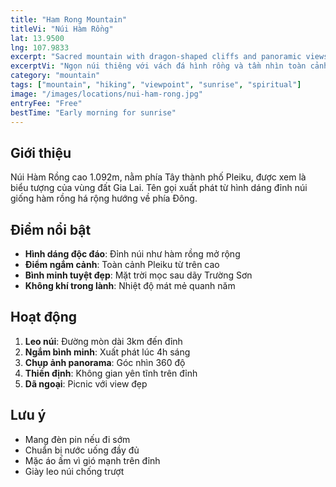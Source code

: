 ```yaml
---
title: "Ham Rong Mountain"
titleVi: "Núi Hàm Rồng"
lat: 13.9500
lng: 107.9833
excerpt: "Sacred mountain with dragon-shaped cliffs and panoramic views of Pleiku city"
excerptVi: "Ngọn núi thiêng với vách đá hình rồng và tầm nhìn toàn cảnh thành phố Pleiku"
category: "mountain"
tags: ["mountain", "hiking", "viewpoint", "sunrise", "spiritual"]
image: "/images/locations/nui-ham-rong.jpg"
entryFee: "Free"
bestTime: "Early morning for sunrise"
---
```


## Giới thiệu

Núi Hàm Rồng cao 1.092m, nằm phía Tây thành phố Pleiku, được xem là biểu tượng của vùng đất Gia Lai. Tên gọi xuất phát từ hình dáng đỉnh núi giống hàm rồng há rộng hướng về phía Đông.

## Điểm nổi bật

- **Hình dáng độc đáo**: Đỉnh núi như hàm rồng mở rộng
- **Điểm ngắm cảnh**: Toàn cảnh Pleiku từ trên cao
- **Bình minh tuyệt đẹp**: Mặt trời mọc sau dãy Trường Sơn
- **Không khí trong lành**: Nhiệt độ mát mẻ quanh năm

## Hoạt động

1. **Leo núi**: Đường mòn dài 3km đến đỉnh
2. **Ngắm bình minh**: Xuất phát lúc 4h sáng
3. **Chụp ảnh panorama**: Góc nhìn 360 độ
4. **Thiền định**: Không gian yên tĩnh trên đỉnh
5. **Dã ngoại**: Picnic với view đẹp

## Lưu ý

- Mang đèn pin nếu đi sớm
- Chuẩn bị nước uống đầy đủ
- Mặc áo ấm vì gió mạnh trên đỉnh
- Giày leo núi chống trượt
